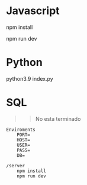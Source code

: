 # Javascript #
npm install

npm run dev



# Python #

python3.9 index.py


# SQL #
>> No esta terminado

    Enviroments
        PORT=
        HOST=
        USER=
        PASS=
        DB=
    
    /server
        npm install
        npm run dev
